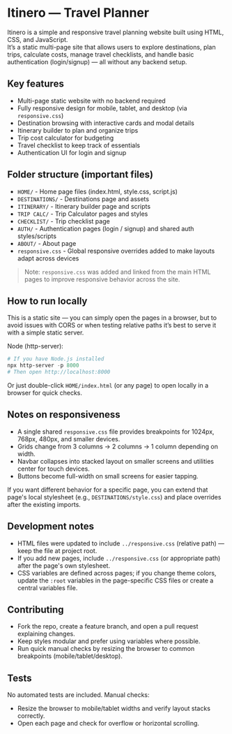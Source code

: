 # Itinero — Travel Planner

Itinero is a simple and responsive travel planning website built using HTML, CSS, and JavaScript.  
It’s a static multi-page site that allows users to explore destinations, plan trips, calculate costs, manage travel checklists, and handle basic authentication (login/signup) — all without any backend setup.

## Key features

- Multi-page static website with no backend required  
- Fully responsive design for mobile, tablet, and desktop (via `responsive.css`)  
- Destination browsing with interactive cards and modal details  
- Itinerary builder to plan and organize trips  
- Trip cost calculator for budgeting  
- Travel checklist to keep track of essentials  
- Authentication UI for login and signup

## Folder structure (important files)

- `HOME/` - Home page files (index.html, style.css, script.js)
- `DESTINATIONS/` - Destinations page and assets
- `ITINERARY/` - Itinerary builder page and scripts
- `TRIP CALC/` - Trip Calculator pages and styles
- `CHECKLIST/` - Trip checklist page
- `AUTH/` - Authentication pages (login / signup) and shared auth styles/scripts
- `ABOUT/` - About page
- `responsive.css` - Global responsive overrides added to make layouts adapt across devices

> Note: `responsive.css` was added and linked from the main HTML pages to improve responsive behavior across the site.

## How to run locally

This is a static site — you can simply open the pages in a browser, but to avoid issues with CORS or when testing relative paths it’s best to serve it with a simple static server.

Node (http-server):

```powershell
# If you have Node.js installed
npx http-server -p 8000
# Then open http://localhost:8000
```

Or just double-click `HOME/index.html` (or any page) to open locally in a browser for quick checks.

## Notes on responsiveness

- A single shared `responsive.css` file provides breakpoints for 1024px, 768px, 480px, and smaller devices.
- Grids change from 3 columns → 2 columns → 1 column depending on width.
- Navbar collapses into stacked layout on smaller screens and utilities center for touch devices.
- Buttons become full-width on small screens for easier tapping.

If you want different behavior for a specific page, you can extend that page's local stylesheet (e.g., `DESTINATIONS/style.css`) and place overrides after the existing imports.

## Development notes

- HTML files were updated to include `../responsive.css` (relative path) — keep the file at project root.
- If you add new pages, include `../responsive.css` (or appropriate path) after the page's own stylesheet.
- CSS variables are defined across pages; if you change theme colors, update the `:root` variables in the page-specific CSS files or create a central variables file.

## Contributing

- Fork the repo, create a feature branch, and open a pull request explaining changes.
- Keep styles modular and prefer using variables where possible.
- Run quick manual checks by resizing the browser to common breakpoints (mobile/tablet/desktop).

## Tests

No automated tests are included. Manual checks:

- Resize the browser to mobile/tablet widths and verify layout stacks correctly.
- Open each page and check for overflow or horizontal scrolling.


